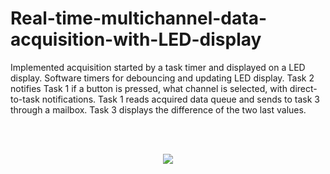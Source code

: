 # Real-time-multichannel-data-acquisition-with-LED-display

Implemented acquisition started by a task timer and displayed on a LED display. Software timers for debouncing and updating LED display. Task 2 notifies Task 1 if a button is pressed, what channel is selected, with direct-to-task notifications. Task 1 reads acquired data queue and sends to task 3 through a mailbox. Task 3 displays the difference of the two last values.

<br><br>
<p align="center">
  <img src="https://user-images.githubusercontent.com/59072921/95519050-a1ef8100-09c4-11eb-9984-a1f823102767.png">
</p>
